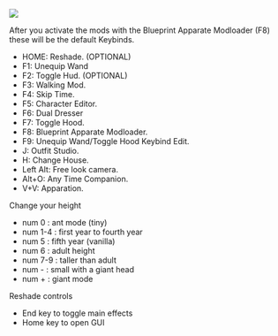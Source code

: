 ![](https://s12.gifyu.com/images/MOD-KEYBINDS.png)

After you activate the mods with the Blueprint Apparate Modloader (F8) these will be the default Keybinds.

- HOME: Reshade. (OPTIONAL)
- F1: Unequip Wand 
- F2: Toggle Hud. (OPTIONAL)   
- F3: Walking Mod. 
- F4: Skip Time.
- F5: Character Editor.
- F6: Dual Dresser 
- F7: Toggle Hood.
- F8: Blueprint Apparate Modloader.  
- F9: Unequip Wand/Toggle Hood Keybind Edit.  
- J:  Outfit Studio. 
- H:  Change House. 
- Left Alt: Free look camera. 
- Alt+O: Any Time Companion.  
- V+V:  Apparation.

Change your height
- num 0 : ant mode (tiny)
- num 1-4 : first year to fourth year   
- num 5 : fifth year (vanilla)
- num 6 : adult height
- num 7-9 : taller than adult
- num - : small with a giant head 
- num + : giant mode

Reshade controls

- End key to toggle main effects
- Home key to open GUI
